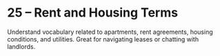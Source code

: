 # 25 – Rent and Housing Terms

Understand vocabulary related to apartments, rent agreements, housing conditions, and utilities. Great for navigating leases or chatting with landlords.